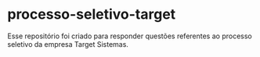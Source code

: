 # processo-seletivo-target
Esse repositório foi criado para responder questões referentes ao processo seletivo da empresa Target Sistemas.

